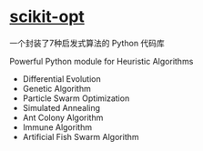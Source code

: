# [scikit-opt](https://scikit-opt.github.io/scikit-opt)

一个封装了7种启发式算法的 Python 代码库

Powerful Python module for Heuristic Algorithms

- Differential Evolution
- Genetic Algorithm
- Particle Swarm Optimization
- Simulated Annealing
- Ant Colony Algorithm
- Immune Algorithm
- Artificial Fish Swarm Algorithm



